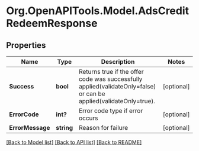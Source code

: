 # Org.OpenAPITools.Model.AdsCreditRedeemResponse

## Properties

Name | Type | Description | Notes
------------ | ------------- | ------------- | -------------
**Success** | **bool** | Returns true if the offer code was successfully applied(validateOnly&#x3D;false) or can be applied(validateOnly&#x3D;true). | [optional] 
**ErrorCode** | **int?** | Error code type if error occurs | [optional] 
**ErrorMessage** | **string** | Reason for failure | [optional] 

[[Back to Model list]](../README.md#documentation-for-models) [[Back to API list]](../README.md#documentation-for-api-endpoints) [[Back to README]](../README.md)

